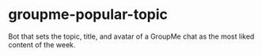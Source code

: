 # groupme-popular-topic
Bot that sets the topic, title, and avatar of a GroupMe chat as the most liked content of the week.
